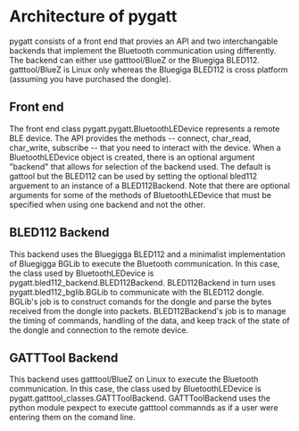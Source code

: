 # Architecture of pygatt
pygatt consists of a front end that provies an API and two interchangable backends that implement the Bluetooth communication using differently. The backend can either use gatttool/BlueZ or the Bluegiga BLED112. gatttool/BlueZ is Linux only whereas the Bluegiga BLED112 is cross platform (assuming you have purchased the dongle).

## Front end
The front end class pygatt.pygatt.BluetoothLEDevice represents a remote BLE device. The API provides the methods -- connect, char_read, char_write, subscribe -- that you need to interact with the device. When a BluetoothLEDevice object is created, there is an optional argument "backend" that allows for selection of the backend used. The default is gattool but the BLED112 can be used by setting the optional bled112 arguement to an instance of a BLED112Backend. Note that there are optional arguments for some of the methods of BluetoothLEDevice that must be specified when using one backend and not the other.

## BLED112 Backend
This backend uses the Bluegigga BLED112 and a minimalist implementation of Bluegigga BGLib to execute the Bluetooth communication. In this case, the class used by BluetoothLEDevice is pygatt.bled112_backend.BLED112Backend. BLED112Backend in turn uses pygatt.bled112_bglib.BGLib to communicate with the BLED112 dongle. BGLib's job is to construct comands for the dongle and parse the bytes received from the dongle into packets. BLED112Backend's job is to manage the timing of commands, handling of the data, and keep track of the state of the dongle and connection to the remote device.

## GATTTool Backend
This backend uses gatttool/BlueZ on Linux to execute the Bluetooth communication. In this case, the class used by BluetoothLEDevice is pygatt.gatttool_classes.GATTToolBackend. GATTToolBackend uses the python module pexpect to execute gatttool commannds as if a user were entering them on the comand line.
